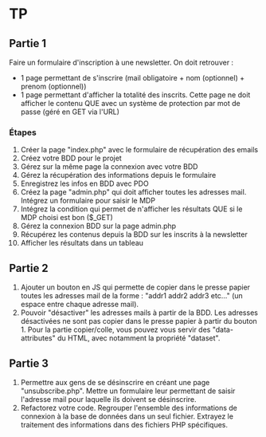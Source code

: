 # TP

## Partie 1

Faire un formulaire d'inscription à une newsletter. On doit retrouver : 

- 1 page permettant de s'inscrire (mail obligatoire + nom (optionnel) + prenom (optionnel))
- 1 page permettant d'afficher la totalité des inscrits. Cette page ne doit afficher le contenu QUE avec un système de protection par mot de passe (géré en GET via l'URL)


### Étapes

1. Créer la page "index.php" avec le formulaire de récupération des emails
2. Créez votre BDD pour le projet
3. Gérez sur la même page la connexion avec votre BDD
4. Gérez la récupération des informations depuis le formulaire
5. Enregistrez les infos en BDD avec PDO
6. Créez la page "admin.php" qui doit afficher toutes les adresses mail. Intégrez un formulaire pour saisir le MDP
7. Intégrez la condition qui permet de n'afficher les résultats QUE si le MDP choisi est bon ($_GET)
8. Gérez la connexion BDD sur la page admin.php
9. Récupérez les contenus depuis la BDD sur les inscrits à la newsletter
10. Afficher les résultats dans un tableau


## Partie 2
1. Ajouter un bouton en JS qui permette de copier dans le presse papier toutes les adresses mail de la forme : "addr1 addr2 addr3 etc..." (un espace entre chaque adresse mail).
2. Pouvoir "désactiver" les adresses mails à partir de la BDD. Les adresses désactivées ne sont pas copier dans le presse papier à partir du bouton 1. Pour la partie copier/colle, vous pouvez vous servir des "data-attributes" du HTML, avec notamment la propriété "dataset".


## Partie 3
1. Permettre aux gens de se désinscrire en créant une page "unsubscribe.php". Mettre un formulaire leur permettant de saisir l'adresse mail pour laquelle ils doivent se désinscrire.
2. Refactorez votre code. Regrouper l'ensemble des informations de connexion à la base de données dans un seul fichier. Extrayez le traitement des informations dans des fichiers PHP spécifiques.